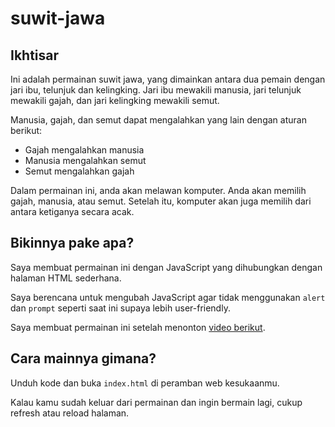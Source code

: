 # suwit-jawa
## Ikhtisar
Ini adalah permainan suwit jawa, yang dimainkan antara dua pemain dengan jari ibu, telunjuk dan kelingking. Jari ibu mewakili manusia, jari telunjuk mewakili gajah, dan jari kelingking mewakili semut.

Manusia, gajah, dan semut dapat mengalahkan yang lain dengan aturan berikut:

- Gajah mengalahkan manusia
- Manusia mengalahkan semut
- Semut mengalahkan gajah

Dalam permainan ini, anda akan melawan komputer. Anda akan memilih gajah, manusia, atau semut. Setelah itu, komputer akan juga memilih dari antara ketiganya secara acak. 

## Bikinnya pake apa?
Saya membuat permainan ini dengan JavaScript yang dihubungkan dengan halaman HTML sederhana.

Saya berencana untuk mengubah JavaScript agar tidak menggunakan `alert` dan `prompt` seperti saat ini supaya lebih user-friendly.

Saya membuat permainan ini setelah menonton [video berikut](https://youtu.be/Mmf3SXHifBw).

## Cara mainnya gimana?
Unduh kode dan buka `index.html` di peramban web kesukaanmu.

Kalau kamu sudah keluar dari permainan dan ingin bermain lagi, cukup refresh atau reload halaman.
